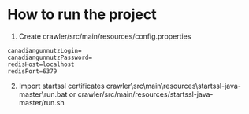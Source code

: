 # How to run the project

1) Create crawler/src/main/resources/config.properties
```
canadiangunnutzLogin=
canadiangunnutzPassword=
redisHost=localhost
redisPort=6379
```

2) Import startssl certificates
crawler\src\main\resources\startssl-java-master\run.bat
or
crawler/src/main/resources/startssl-java-master/run.sh